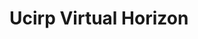 <!-- This README file is going to be the one displayed on the Grafana.com website for your plugin -->

# Ucirp Virtual Horizon


